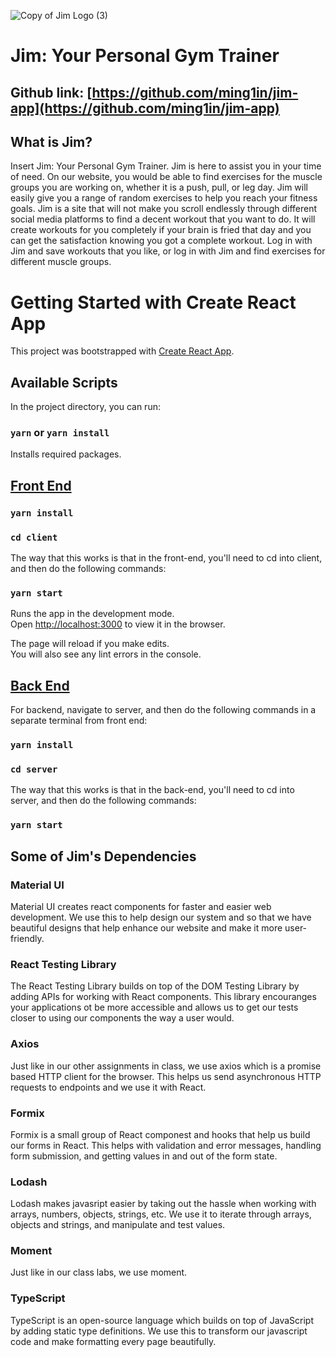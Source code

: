 ![Copy of Jim Logo (3)](https://user-images.githubusercontent.com/43584923/118383250-301a8e00-b5ca-11eb-9d15-04e3443fe8f1.png)
# Jim: Your Personal Gym Trainer

## Github link: [https://github.com/ming1in/jim-app](https://github.com/ming1in/jim-app)

## What is Jim?
Insert Jim: Your Personal Gym Trainer. Jim is here to assist you in your time of need. On our website, you would be able to find exercises for the muscle groups you are working on, whether it is a push, pull, or leg day. Jim will easily give you a range of random exercises to help you reach your fitness goals. Jim is a site that will not make you scroll endlessly through different social media platforms to find a decent workout that you want to do. It will create workouts for you completely if your brain is fried that day and you can get the satisfaction knowing you got a complete workout. Log in with Jim and save workouts that you like, or log in with Jim and find exercises for different muscle groups.

# Getting Started with Create React App

This project was bootstrapped with [Create React App](https://github.com/facebook/create-react-app).

## Available Scripts

In the project directory, you can run:

### `yarn` or `yarn install`

Installs required packages.


## [Front End](/client)
### `yarn install`
### `cd client`
The way that this works is that in the front-end, you'll need to cd into client, and then do the following commands:
### `yarn start`

Runs the app in the development mode.\
Open [http://localhost:3000](http://localhost:3000) to view it in the browser.

The page will reload if you make edits.\
You will also see any lint errors in the console.

## [Back End](/server)
For backend, navigate to server, and then do the following commands in a separate terminal from front end:
### `yarn install`
### `cd server`
The way that this works is that in the back-end, you'll need to cd into server, and then do the following commands:
### `yarn start`

## Some of Jim's Dependencies
### Material UI
Material UI creates react components for faster and easier web development. We use this to help design our system and so that we have beautiful designs that help enhance our website and make it more user-friendly.
### React Testing Library
The React Testing Library builds on top of the DOM Testing Library by adding APIs for working with React components. This library encouranges your applications ot be more accessible and allows us to get our tests closer to using our components the way a user would. 
### Axios
Just like in our other assignments in class, we use axios which is a promise based HTTP client for the browser. This helps us send asynchronous HTTP requests to endpoints and we use it with React. 
### Formix
Formix is a small group of React componest and hooks that help us build our forms in React. This helps with validation and error messages, handling form submission, and getting values in and out of the form state. 
### Lodash
Lodash makes javasript easier by taking out the hassle when working with arrays, numbers, objects, strings, etc. We use it to iterate through arrays, objects and strings, and manipulate and test values.
### Moment
Just like in our class labs, we use moment. 
### TypeScript
TypeScript is an open-source language which builds on top of JavaScript by adding static type definitions. We use this to transform our javascript code and make formatting every page beautifully. 
